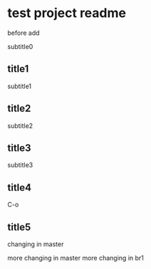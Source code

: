 # test project readme

before add

subtitle0

## title1

subtitle1

## title2

subtitle2

## title3

subtitle3

## title4

C-o

## title5

changing in master


more changing in master
more changing in br1